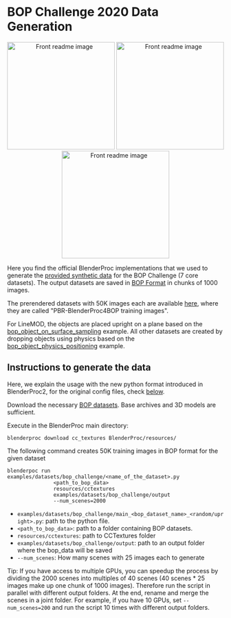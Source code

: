 # BOP Challenge 2020 Data Generation

<p align="center">
<img src="https://bop.felk.cvut.cz/static/img/bop20_pbr/bop20_pbr_tless_01.jpg" alt="Front readme image" width=250>
<img src="https://bop.felk.cvut.cz/static/img/bop20_pbr/bop20_pbr_ycbv_01.jpg" alt="Front readme image" width=250>
<img src="https://bop.felk.cvut.cz/static/img/bop20_pbr/bop20_pbr_ycbv_03.jpg" alt="Front readme image" width=250>
</p>

Here you find the official BlenderProc implementations that we used to generate the [provided synthetic data](https://bop.felk.cvut.cz/datasets/) for the BOP Challenge (7 core datasets). The output datasets are saved in [BOP Format](https://github.com/thodan/bop_toolkit/blob/master/docs/bop_datasets_format.md) in chunks of 1000 images. 

The prerendered datasets with 50K images each are available [here](https://bop.felk.cvut.cz/datasets/), where they are called "PBR-BlenderProc4BOP training images". 

For LineMOD, the objects are placed upright on a plane based on the [bop_object_on_surface_sampling](../bop_object_on_surface_sampling/README.md) example. All other datasets are created by dropping objects using physics based on the [bop_object_physics_positioning](../bop_object_physics_positioning/README.md) example. 

## Instructions to generate the data

Here, we explain the usage with the new python format introduced in BlenderProc2, for the original config files, check [below](#original-config-file-usage).

Download the necessary [BOP datasets](https://bop.felk.cvut.cz/datasets/). Base archives and 3D models are sufficient.

Execute in the BlenderProc main directory:

```
blenderproc download cc_textures BlenderProc/resources/
```

The following command creates 50K training images in BOP format for the given dataset 
```
blenderpoc run examples/datasets/bop_challenge/<name_of_the_dataset>.py 
               <path_to_bop_data> 
               resources/cctextures 
               examples/datasets/bop_challenge/output
               --num_scenes=2000
``` 

* `examples/datasets/bop_challenge/main_<bop_dataset_name>_<random/upright>.py`: path to the python file.
* `<path_to_bop_data>`: path to a folder containing BOP datasets.
* `resources/cctextures`: path to CCTextures folder
* `examples/datasets/bop_challenge/output`: path to an output folder where the bop_data will be saved
* `--num_scenes`: How many scenes with 25 images each to generate

Tip: If you have access to multiple GPUs, you can speedup the process by dividing the 2000 scenes into multiples of 40 scenes (40 scenes * 25 images make up one chunk of 1000 images). Therefore run the script in parallel with different output folders. At the end, rename and merge the scenes in a joint folder. For example, if you have 10 GPUs, set `--num_scenes=200` and run the script 10 times with different output folders.
